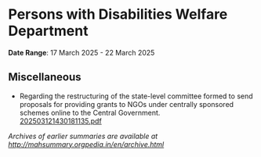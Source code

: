 # Persons with Disabilities Welfare Department

**Date Range**: 17 March 2025 - 22 March 2025


## Miscellaneous
- Regarding the restructuring of the state-level committee formed to send proposals for providing grants to NGOs under centrally sponsored schemes online to the Central Government.\
  [202503121430181135.pdf](https://gr.maharashtra.gov.in/Site/Upload/Government%20Resolutions/English/202503121430181135.pdf)


*Archives of earlier summaries are available at http://mahsummary.orgpedia.in/en/archive.html*